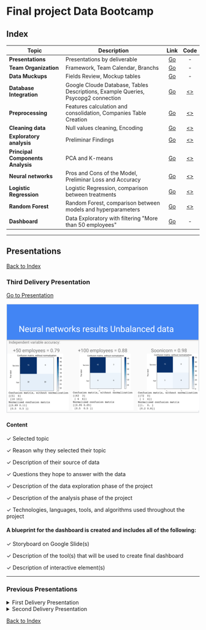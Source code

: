 # Final project Data Bootcamp

## Index

| Topic | Description | Link | Code |
| --- | --- | :---: | :---: |
| **Presentations** | Presentations by deliverable | [Go](README.md#presentations) | - |
| **Team Organization** | Framework, Team Calendar, Branchs | [Go](RED00_Team_organization.md) | - |
| **Data Muckups** | Fields Review, Mockup tables | [Go](RED01_Data_Muckups.md) | - |
| **Database Integration** | Google Cloude Database, Tables Descriptions, Example Queries, Psycopg2 connection  | [Go](RED02_Database_Integration.md) | [<>](./Resources/code/Database_Integration_Connection_SQL.ipynb) |
| **Preprocessing** | Features calculation and consolidation, Companies Table Creation | [Go](RED03_Preprocessing.md) | [<>](./Resources/code/Data_Preprocessing_Company_Table_V02.ipynb)  |
| **Cleaning data** | Null values cleaning, Encoding | [Go](RED04_Cleaning.md) | [<>](./Resources/code/cleanData.ipynb)|
| **Exploratory analysis** | Preliminar Findings | [Go](RED05_Exploratory_analysis.md)| [<>](./Resources/code/First_exploration_data.ipynb) |
| **Principal Components Analysis** | PCA and K-means | [Go](RED07_PCA.md)| [<>](./Resources/code/Principal_Component_Analysis_V03.ipynb) |
| **Neural networks** | Pros and Cons of the Model, Preliminar Loss and Accuracy | [Go](RED06_Neuronal_networks.md)| [<>](./Resources/code/Machine_Learning_Model.ipynb) |
| **Logistic Regression** | Logistic Regression, comparison between treatments | [Go](RED08_Logistic_Regression.md) | [<>](./Resources/code/Logistic_Regression.ipynb) |
| **Random Forest** | Random Forest, comparison between models and hyperparameters | [Go](https://github.com/ENRICOROBLESDELRIO/data_boot_camp_final_project/blob/main/Random_Forest_Model_100%2B.ipynb) | [<>](https://github.com/ENRICOROBLESDELRIO/data_boot_camp_final_project/blob/main/Random_Forest_Model_50%2B.ipynb) |
| **Dashboard** | Data Exploratory with filtering "More than 50 employees" | [Go](https://public.tableau.com/app/profile/raquel.valdez.beristain/viz/BootcampFinalProject_16375307974130/Storyboard?publish=yes) | - |
---

## Presentations

[Back to Index](README.md#index)

### Third Delivery Presentation

[Go to Presentation](https://docs.google.com/presentation/d/1hwrOTmSkyvHYLXbZJylb-dQx5HRse0HwkZh29kWzUAI/edit?usp=sharing)

[![Third Delivery Presentation](./Resources/images/README/Presentation_Third_Deliverable.png)](https://docs.google.com/presentation/d/1hwrOTmSkyvHYLXbZJylb-dQx5HRse0HwkZh29kWzUAI/edit?usp=sharing)

#### Content

✓ Selected topic

✓ Reason why they selected their topic

✓ Description of their source of data

✓ Questions they hope to answer with the data

✓ Description of the data exploration phase of the project

✓ Description of the analysis phase of the project

✓ Technologies, languages, tools, and algorithms used throughout the project

#### A blueprint for the dashboard is created and includes all of the following:

✓ Storyboard on Google Slide(s)

✓ Description of the tool(s) that will be used to create final dashboard

✓ Description of interactive element(s)

---

### Previous Presentations

<details>

  <summary>First Delivery Presentation</summary>

  Presentation link:
  [First Delivery Presentation](https://docs.google.com/presentation/d/1K-likYbv1rm9tx0FUCvtPsFVDtoFoNSIyFht_ey9abI/edit?usp=sharing)

  [![First Delivery Presentation](./Resources/images/README/Presentation_First_Deliverable.png)](https://docs.google.com/presentation/d/1K-likYbv1rm9tx0FUCvtPsFVDtoFoNSIyFht_ey9abI/edit?usp=sharing)

</details>

<details>

  <summary>Second Delivery Presentation</summary>

  Presentation link:
  [Go to Presentation](https://docs.google.com/presentation/d/1T7nPs9Xw17V6-010LkOIDMzpIrChUdoW8UOq_4DVLtM/edit?usp=sharing)

  [![Second Delivery Presentation](./Resources/images/README/Presentation_Second_Deliverable.png)](https://docs.google.com/presentation/d/1T7nPs9Xw17V6-010LkOIDMzpIrChUdoW8UOq_4DVLtM/edit?usp=sharing)
  
  [![Third Delivery Presentation](https://docs.google.com/presentation/d/1hwrOTmSkyvHYLXbZJylb-dQx5HRse0HwkZh29kWzUAI/edit#slide=id.gfbf497d794_4_0)

  #### Content

  ✓ Selected topic

  ✓ Reason why they selected their topic

  ✓ Description of their source of data

  ✓ Questions they hope to answer with the data

  ✓ Description of the data exploration phase of the project

  ✓ Description of the analysis phase of the project

  #### A blueprint for the dashboard is created and includes all of the following:

  ✓ Storyboard on Google Slide(s)

  ✓ Description of the tool(s) that will be used to create final dashboard

  ✓ Description of interactive element(s)

</details>

[Back to Index](README.md#index)
